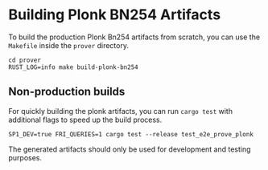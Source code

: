 # Building Plonk BN254 Artifacts

To build the production Plonk Bn254 artifacts from scratch, you can use the `Makefile` inside the `prover` directory.

```shell,noplayground
cd prover
RUST_LOG=info make build-plonk-bn254
```

## Non-production builds

For quickly building the plonk artifacts, you can run `cargo test` with additional flags to speed up the build process.

```shell,noplayground
SP1_DEV=true FRI_QUERIES=1 cargo test --release test_e2e_prove_plonk
```

The generated artifacts should only be used for development and testing purposes.
